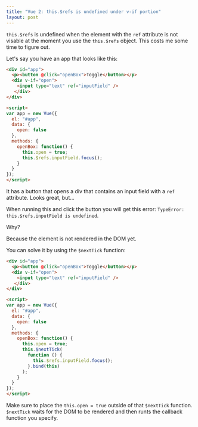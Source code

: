 ```yaml
---
title: "Vue 2: this.$refs is undefined under v-if portion"
layout: post
---
```


`this.$refs` is undefined when the element with the `ref` attribute is not visable at the moment you use the `this.$refs` object. This costs me some time to figure out.

Let's say you have an app that looks like this:

```html
<div id="app">
  <p><button @click="openBox">Toggle</button></p>
  <div v-if="open">
    <input type="text" ref="inputField" />
   </div>
</div>

<script>
var app = new Vue({
  el: "#app",
  data: {
    open: false
  },
  methods: {
    openBox: function() {
      this.open = true;
      this.$refs.inputField.focus();
    }
  }
});
</script>
```

It has a button that opens a div that contains an input field with a `ref` attribute. Looks great, but...

When running this and click the button you will get this error: `TypeError: this.$refs.inputField is undefined`.

Why? 

Because the element is not rendered in the DOM yet.

You can solve it by using the `$nextTick` function:

```html
<div id="app">
  <p><button @click="openBox">Toggle</button></p>
  <div v-if="open">
    <input type="text" ref="inputField" />
   </div>
</div>

<script>
var app = new Vue({
  el: "#app",
  data: {
    open: false
  },
  methods: {
    openBox: function() {
      this.open = true;
      this.$nextTick(
        function () {
          this.$refs.inputField.focus();
        }.bind(this)
      );
    }
  }
});
</script>
```

Make sure to place the `this.open = true` outside of that `$nextTick` function. `$nextTick` waits for the DOM to be rendered and then runts the callback function you specify.
